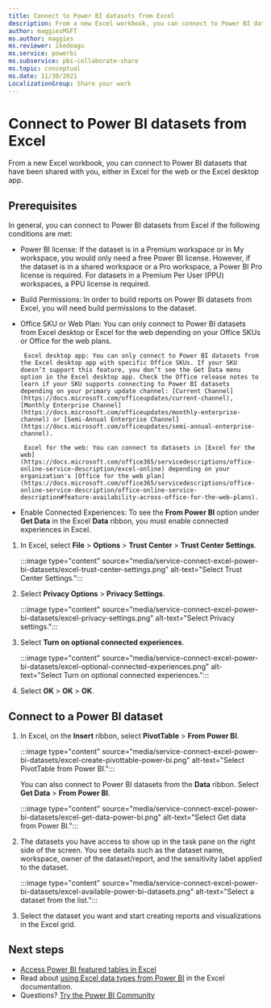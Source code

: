 ```yaml
---
title: Connect to Power BI datasets from Excel  
description: From a new Excel workbook, you can connect to Power BI datasets that have been shared with you, either in Excel for the web or the Excel desktop app.
author: maggiesMSFT
ms.author: maggies
ms.reviewer: ikedeagu
ms.service: powerbi
ms.subservice: pbi-collaborate-share
ms.topic: conceptual
ms.date: 11/30/2021
LocalizationGroup: Share your work
---
```

# Connect to Power BI datasets from Excel 

From a new Excel workbook, you can connect to Power BI datasets that have been shared with you, either in Excel for the web or the Excel desktop app.

## Prerequisites

In general, you can connect to Power BI datasets from Excel if the following conditions are met:

 - Power BI license: If the dataset is in a Premium workspace or in My workspace, you would only need a free Power BI license. However, if the dataset is in a shared workspace or a Pro workspace, a Power BI Pro license is required. For datasets in a Premium Per User (PPU) workspaces, a PPU license is required.
 
 - Build Permissions: In order to build reports on Power BI datasets from Excel, you will need build permissions to the dataset.
 
 - Office SKU or Web Plan: You can only connect to Power BI datasets from Excel desktop or Excel for the web depending on your Office SKUs or Office for the web plans.

        Excel desktop app: You can only connect to Power BI datasets from the Excel desktop app with specific Office SKUs. If your SKU doesn’t support this feature, you don’t see the Get Data menu option in the Excel desktop app. Check the Office release notes to learn if your SKU supports connecting to Power BI datasets depending on your primary update channel: [Current Channel] (https://docs.microsoft.com/officeupdates/current-channel), [Monthly Enterprise Channel] (https://docs.microsoft.com/officeupdates/monthly-enterprise-channel) or [Semi-Annual Enterprise Channel] (https://docs.microsoft.com/officeupdates/semi-annual-enterprise-channel).

        Excel for the web: You can connect to datasets in [Excel for the web] (https://docs.microsoft.com/office365/servicedescriptions/office-online-service-description/excel-online) depending on your organization's [Office for the web plan] (https://docs.microsoft.com/office365/servicedescriptions/office-online-service-description/office-online-service-description#feature-availability-across-office-for-the-web-plans).
        
- Enable Connected Experiences: To see the **From Power BI** option under **Get Data** in the Excel **Data** ribbon, you must enable connected experiences in Excel.  

1. In Excel, select **File** > **Options** > **Trust Center** > **Trust Center Settings**.  

    :::image type="content" source="media/service-connect-excel-power-bi-datasets/excel-trust-center-settings.png" alt-text="Select Trust Center Settings.":::

1. Select **Privacy Options** > **Privacy Settings**.

    :::image type="content" source="media/service-connect-excel-power-bi-datasets/excel-privacy-settings.png" alt-text="Select Privacy settings.":::

1. Select **Turn on optional connected experiences**.

    :::image type="content" source="media/service-connect-excel-power-bi-datasets/excel-optional-connected-experiences.png" alt-text="Select Turn on optional connected experiences.":::

1. Select **OK** > **OK** > **OK**.

## Connect to a Power BI dataset 

1. In Excel, on the **Insert** ribbon, select **PivotTable** > **From Power BI**.  

    :::image type="content" source="media/service-connect-excel-power-bi-datasets/excel-create-pivottable-power-bi.png" alt-text="Select PivotTable from Power BI.":::

    You can also connect to Power BI datasets from the **Data** ribbon. Select **Get Data** > **From Power BI**. 

    :::image type="content" source="media/service-connect-excel-power-bi-datasets/excel-get-data-power-bi.png" alt-text="Select Get data from Power BI.":::

1. The datasets you have access to show up in the task pane on the right side of the screen. You see details such as the dataset name, workspace, owner of the dataset/report, and the sensitivity label applied to the dataset.

    :::image type="content" source="media/service-connect-excel-power-bi-datasets/excel-available-power-bi-datasets.png" alt-text="Select a dataset from the list.":::

1. Select the dataset you want and start creating reports and visualizations in the Excel grid. 

## Next steps

- [Access Power BI featured tables in Excel](service-excel-featured-tables.md)
- Read about [using Excel data types from Power BI](https://support.office.com/article/use-excel-data-types-from-power-bi-preview-cd8938ce-f963-444d-b82a-7140848241e9) in the Excel documentation.
- Questions? [Try the Power BI Community](https://community.powerbi.com/)
